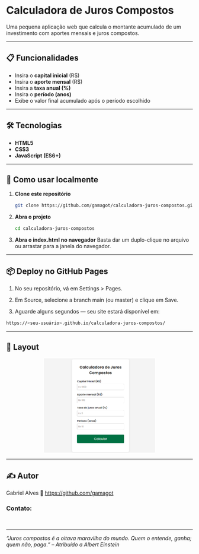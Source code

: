 # Calculadora de Juros Compostos

Uma pequena aplicação web que calcula o montante acumulado de um investimento com aportes mensais e juros compostos.

---

## 📋 Funcionalidades

- Insira o **capital inicial** (R$)  
- Insira o **aporte mensal** (R$)  
- Insira a **taxa anual (%)**  
- Insira o **período (anos)**  
- Exibe o valor final acumulado após o período escolhido  

---

## 🛠️ Tecnologias

- **HTML5**  
- **CSS3**  
- **JavaScript (ES6+)**  

---

## 🚀 Como usar localmente

1. **Clone este repositório**  
   ```bash
   git clone https://github.com/gamagot/calculadora-juros-compostos.git

2. **Abra o projeto**
   ```bash
   cd calculadora-juros-compostos

3. **Abra o index.html no navegador**
Basta dar um duplo-clique no arquivo ou arrastar para a janela do navegador.

---

## 📦 Deploy no GitHub Pages
1. No seu repositório, vá em Settings > Pages.

2. Em Source, selecione a branch main (ou master) e clique em Save.

3. Aguarde alguns segundos — seu site estará disponível em:
```bash
https://<seu-usuário>.github.io/calculadora-juros-compostos/
```
---

## 🎨 Layout
<p align="center"> <img src="./imagem-calculadora.png" alt="Screenshot da calculadora" width="300"> </p>

---

## ✍️ Autor
Gabriel Alves
🔗 https://github.com/gamagot
<h3 align="left">Contato:</h3>
<p align="left">
<a href="https://www.instagram.com/gabriel_magot/" target="blank"><img align="center" src="https://img.shields.io/badge/Instagram-E4405F?style=for-the-badge&logo=instagram&logoColor=white" alt=""/></a>
<a href="https://www.linkedin.com/in/gabriel-de-jesus-alves/" target="blank"><img align="center" src="https://img.shields.io/badge/LinkedIn-0077B5?style=for-the-badge&logo=linkedin&logoColor=white" alt=""/></a>
</p>


---

<i>“Juros compostos é a oitava maravilha do mundo. Quem o entende, ganha; quem não, paga.”
– Atribuído a Albert Einstein</i>

